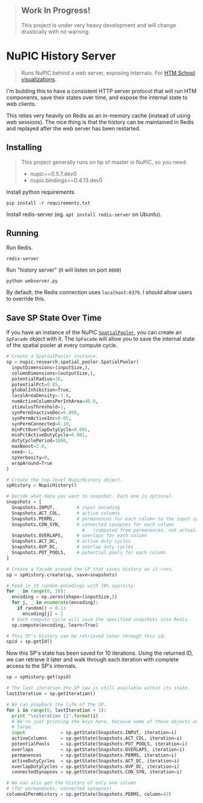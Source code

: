 > ## Work In Progress!
> This project is under very heavy development and will change drastically with no warning.

# NuPIC History Server

> Runs NuPIC behind a web server, exposing internals. For [HTM School visualizations](https://github.com/htm-community/htm-school-viz).

I'm building this to have a consistent HTTP server protocol that will run HTM components, save their states over time, and expose the internal state to web clients.

This relies very heavily on Redis as an in-memory cache (instead of using web sessions). The nice thing is that the history can be maintained in Redis and replayed after the web server has been restarted.

## Installing

> This project generally runs on tip of master in NuPIC, so you need:
>
> - nupic==0.5.7.dev0
> - nupic.bindings==0.4.13.dev0

Install python requirements.

    pip install -r requirements.txt

Install redis-server (eg. `apt install redis-server` on Ubuntu).

## Running 

Run Redis.

    redis-server

Run "history server" (it will listen on port `8080`)

    python webserver.py


By default, the Redis connection uses `localhost:6379`. I should allow users to override this.

## Save SP State Over Time

If you have an instance of the NuPIC [`SpatialPooler`](https://github.com/numenta/nupic/blob/master/src/nupic/research/spatial_pooler.py#L97), you can create an `SpFacade` object with it. The `SpFacade` will allow you to save the internal state of the spatial pooler at every compute cycle.

```python
# Create a SpatialPooler instance.
sp = nupic.research.spatial_pooler.SpatialPooler(
  inputDimensions=(inputSize,),
  columnDimensions=(outputSize,),
  potentialRadius=16,
  potentialPct=0.85,
  globalInhibition=True,
  localAreaDensity=-1.0,
  numActiveColumnsPerInhArea=40.0,
  stimulusThreshold=1,
  synPermInactiveDec=0.008,
  synPermActiveInc=0.05,
  synPermConnected=0.10,
  minPctOverlapDutyCycle=0.001,
  minPctActiveDutyCycle=0.001,
  dutyCyclePeriod=1000,
  maxBoost=2.0,
  seed=-1,
  spVerbosity=0,
  wrapAround=True
)

# Create the top-level NupicHistory object.
spHistory = NupicHistory()

# Decide what data you want to snapshot. Each one is optional.
snapshots = [
  Snapshots.INPUT,        # input encoding
  Snapshots.ACT_COL,      # active columns
  Snapshots.PERMS,        # permanences for each column to the input space
  Snapshots.CON_SYN,      # connected synapses for each column
                            #   (computed from permanences, not actually saved)
  Snapshots.OVERLAPS,     # overlaps for each column
  Snapshots.ACT_DC,       # active duty cycles
  Snapshots.OVP_DC,       # overlap duty cycles
  Snapshots.POT_POOLS,    # potential pools for each column
]

# Create a facade around the SP that saves history as it runs.
sp = spHistory.create(sp, save=snapshots)

# Feed in 10 random encodings with 10% sparsity.
for _ in range(0, 10):
  encoding = np.zeros(shape=(inputSize,))
  for j, _ in enumerate(encoding):
    if random() < 0.1:
      encoding[j] = 1
  # Each compute cycle will save the specified snapshots into Redis.
  sp.compute(encoding, learn=True)

# This SP's history can be retrieved later through this id:
spid = sp.getId()
```

Now this SP's state has been saved for 10 iterations. Using the returned ID, we can retrieve it later and walk through each iteration with complete access to the SP's internals.

```python
sp = spHistory.get(spid)

# The last iteration the SP saw is still available within its state.
lastIteration = sp.getIteration()

# We can playback the life of the SP.
for i in range(0, lastIteration + 1):
  print "\niteration {}".format(i)
  # We're just printing the keys here, because some of these objects are very
  # large.
  input             = sp.getState(Snapshots.INPUT, iteration=i)
  activeColumns     = sp.getState(Snapshots.ACT_COL, iteration=i)
  potentialPools    = sp.getState(Snapshots.POT_POOLS, iteration=i)
  overlaps          = sp.getState(Snapshots.OVERLAPS, iteration=i)
  permanences       = sp.getState(Snapshots.PERMS, iteration=i)
  activeDutyCycles  = sp.getState(Snapshots.ACT_DC, iteration=i)
  overlapDutyCycles = sp.getState(Snapshots.OVP_DC, iteration=i)
  connectedSynapses = sp.getState(Snapshots.CON_SYN, iteration=i)

# We can also get the history of only one column
# (for permanences, connected synapses)
column42PermHistory = sp.getState(Snapshots.PERMS, column=42)
```
